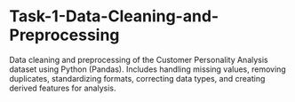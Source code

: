 # Task-1-Data-Cleaning-and-Preprocessing
Data cleaning and preprocessing of the Customer Personality Analysis dataset using Python (Pandas). Includes handling missing values, removing duplicates, standardizing formats, correcting data types, and creating derived features for analysis.
